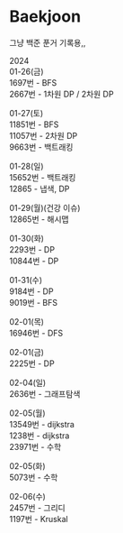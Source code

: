 # Baekjoon
그냥 백준 푼거 기록용,,

2024  
01-26(금)  
1697번 - BFS  
2667번 - 1차원 DP / 2차원 DP

01-27(토)  
11851번 - BFS    
11057번 - 2차원 DP  
9663번 - 백트래킹  

01-28(일)  
15652번 - 백트래킹  
12865 - 냅색, DP  

01-29(월)(건강 이슈)  
12865번 - 해시맵  

01-30(화)  
2293번 - DP  
10844번 - DP  

01-31(수)  
9184번 - DP  
9019번 - BFS  
  
02-01(목)  
16946번 - DFS  
  
02-01(금)  
2225번 - DP  
  
02-04(일)  
2636번 - 그래프탐색  

02-05(월)  
13549번 - dijkstra  
1238번 - dijkstra  
23971번 - 수학  
  
02-05(화)  
5073번 - 수학  

02-06(수)  
2457번 - 그리디  
1197번 - Kruskal  


